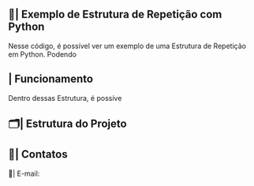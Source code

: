  ## 📑| Exemplo de Estrutura de Repetição com Python 

   Nesse código, é possível ver um exemplo de uma Estrutura de Repetição em Python. Podendo 

 ## | Funcionamento
 
  Dentro dessas Estrutura, é possíve
 
 ## 🗂️| Estrutura do Projeto



 ## 📱| Contatos

   📩| E-mail: 
 
